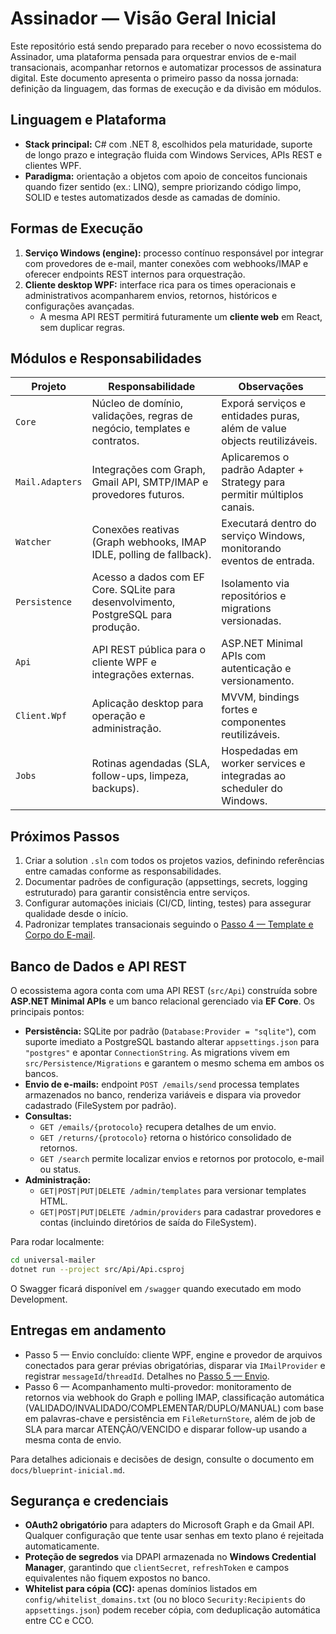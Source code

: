 # Assinador — Visão Geral Inicial

Este repositório está sendo preparado para receber o novo ecossistema do Assinador, uma plataforma pensada para orquestrar envios de e-mail transacionais, acompanhar retornos e automatizar processos de assinatura digital. Este documento apresenta o primeiro passo da nossa jornada: definição da linguagem, das formas de execução e da divisão em módulos.

## Linguagem e Plataforma

* **Stack principal:** C# com .NET 8, escolhidos pela maturidade, suporte de longo prazo e integração fluida com Windows Services, APIs REST e clientes WPF.
* **Paradigma:** orientação a objetos com apoio de conceitos funcionais quando fizer sentido (ex.: LINQ), sempre priorizando código limpo, SOLID e testes automatizados desde as camadas de domínio.

## Formas de Execução

1. **Serviço Windows (engine):** processo contínuo responsável por integrar com provedores de e-mail, manter conexões com webhooks/IMAP e oferecer endpoints REST internos para orquestração.
2. **Cliente desktop WPF:** interface rica para os times operacionais e administrativos acompanharem envios, retornos, históricos e configurações avançadas.
   * A mesma API REST permitirá futuramente um **cliente web** em React, sem duplicar regras.

## Módulos e Responsabilidades

| Projeto | Responsabilidade | Observações |
|---------|------------------|-------------|
| `Core` | Núcleo de domínio, validações, regras de negócio, templates e contratos. | Exporá serviços e entidades puras, além de value objects reutilizáveis. |
| `Mail.Adapters` | Integrações com Graph, Gmail API, SMTP/IMAP e provedores futuros. | Aplicaremos o padrão Adapter + Strategy para permitir múltiplos canais. |
| `Watcher` | Conexões reativas (Graph webhooks, IMAP IDLE, polling de fallback). | Executará dentro do serviço Windows, monitorando eventos de entrada. |
| `Persistence` | Acesso a dados com EF Core. SQLite para desenvolvimento, PostgreSQL para produção. | Isolamento via repositórios e migrations versionadas. |
| `Api` | API REST pública para o cliente WPF e integrações externas. | ASP.NET Minimal APIs com autenticação e versionamento. |
| `Client.Wpf` | Aplicação desktop para operação e administração. | MVVM, bindings fortes e componentes reutilizáveis. |
| `Jobs` | Rotinas agendadas (SLA, follow-ups, limpeza, backups). | Hospedadas em worker services e integradas ao scheduler do Windows. |

## Próximos Passos

1. Criar a solution `.sln` com todos os projetos vazios, definindo referências entre camadas conforme as responsabilidades.
2. Documentar padrões de configuração (appsettings, secrets, logging estruturado) para garantir consistência entre serviços.
3. Configurar automações iniciais (CI/CD, linting, testes) para assegurar qualidade desde o início.
4. Padronizar templates transacionais seguindo o [Passo 4 — Template e Corpo do E-mail](docs/passo-4-template-email.md).

## Banco de Dados e API REST

O ecossistema agora conta com uma API REST (`src/Api`) construída sobre **ASP.NET Minimal APIs** e um banco relacional gerenciado via **EF Core**. Os principais pontos:

* **Persistência:** SQLite por padrão (`Database:Provider = "sqlite"`), com suporte imediato a PostgreSQL bastando alterar `appsettings.json` para `"postgres"` e apontar `ConnectionString`. As migrations vivem em `src/Persistence/Migrations` e garantem o mesmo schema em ambos os bancos.
* **Envio de e-mails:** endpoint `POST /emails/send` processa templates armazenados no banco, renderiza variáveis e dispara via provedor cadastrado (FileSystem por padrão).
* **Consultas:**
  * `GET /emails/{protocolo}` recupera detalhes de um envio.
  * `GET /returns/{protocolo}` retorna o histórico consolidado de retornos.
  * `GET /search` permite localizar envios e retornos por protocolo, e-mail ou status.
* **Administração:**
  * `GET|POST|PUT|DELETE /admin/templates` para versionar templates HTML.
  * `GET|POST|PUT|DELETE /admin/providers` para cadastrar provedores e contas (incluindo diretórios de saída do FileSystem).

Para rodar localmente:

```bash
cd universal-mailer
dotnet run --project src/Api/Api.csproj
```

O Swagger ficará disponível em `/swagger` quando executado em modo Development.

## Entregas em andamento

* Passo 5 — Envio concluído: cliente WPF, engine e provedor de arquivos conectados para gerar prévias obrigatórias, disparar via `IMailProvider` e registrar `messageId`/`threadId`. Detalhes no [Passo 5 — Envio](docs/passo-5-envio.md).
* Passo 6 — Acompanhamento multi-provedor: monitoramento de retornos via webhook do Graph e polling IMAP, classificação automática (VALIDADO/INVALIDADO/COMPLEMENTAR/DUPLO/MANUAL) com base em palavras-chave e persistência em `FileReturnStore`, além de job de SLA para marcar ATENÇÃO/VENCIDO e disparar follow-up usando a mesma conta de envio.

Para detalhes adicionais e decisões de design, consulte o documento em `docs/blueprint-inicial.md`.

## Segurança e credenciais

* **OAuth2 obrigatório** para adapters do Microsoft Graph e da Gmail API. Qualquer configuração que tente usar senhas em texto plano é rejeitada automaticamente.
* **Proteção de segredos** via DPAPI armazenada no **Windows Credential Manager**, garantindo que `clientSecret`, `refreshToken` e campos equivalentes não fiquem expostos no banco.
* **Whitelist para cópia (CC):** apenas domínios listados em `config/whitelist_domains.txt` (ou no bloco `Security:Recipients` do `appsettings.json`) podem receber cópia, com deduplicação automática entre CC e CCO.
